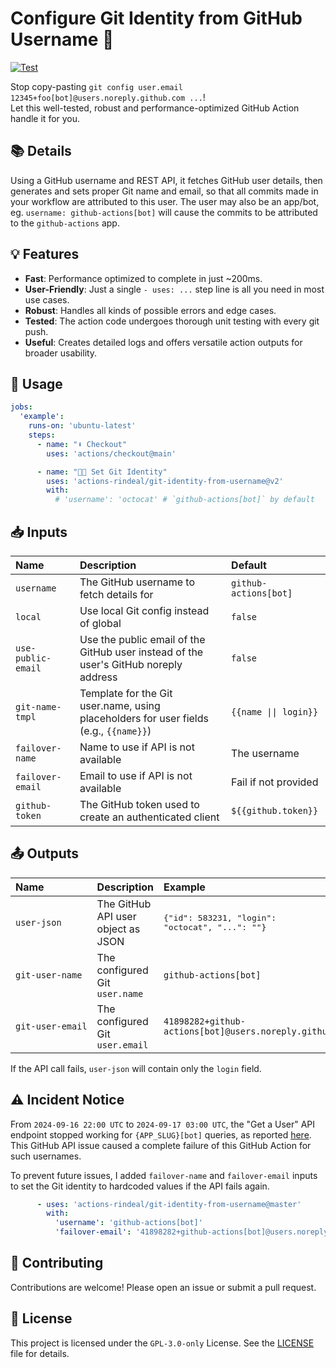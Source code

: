 # Configure Git Identity from GitHub Username 🚀

[![Test](https://github.com/actions-rindeal/git-config-user-bot/actions/workflows/test.yml/badge.svg)](https://github.com/actions-rindeal/git-config-user-bot/actions/workflows/test.yml)

Stop copy-pasting `git config user.email 12345+foo[bot]@users.noreply.github.com ...`!<br>
Let this well-tested, robust and performance-optimized GitHub Action handle it for you.

## 📚 Details

Using a GitHub username and REST API, it fetches GitHub user details,
then generates and sets proper Git name and email, so that all commits made in your workflow are attributed to this user.
The user may also be an app/bot, eg. `username: github-actions[bot]` will cause the commits to be attributed to the `github-actions` app.

## 💡 Features

- **Fast**: Performance optimized to complete in just ~200ms.
- **User-Friendly**: Just a single `- uses: ...` step line is all you need in most use cases.
- **Robust**: Handles all kinds of possible errors and edge cases.
- **Tested**: The action code undergoes thorough unit testing with every git push.
- **Useful**: Creates detailed logs and offers versatile action outputs for broader usability.

## 🚀 Usage

```yaml
jobs:
  'example':
    runs-on: 'ubuntu-latest'
    steps:
      - name: "⬇️ Checkout"
        uses: 'actions/checkout@main'

      - name: "🔧🆔 Set Git Identity"
        uses: 'actions-rindeal/git-identity-from-username@v2'
        with:
          # 'username': 'octocat' # `github-actions[bot]` by default
```

## 📥 Inputs

Name               | Description                                             | Default 
:----------------- | :------------------------------------------------------ | :------
`username`         | The GitHub username to fetch details for | `github-actions[bot]`
`local`            | Use local Git config instead of global   | `false`
`use-public-email` | Use the public email of the GitHub user instead of the user's GitHub noreply address | `false`
`git-name-tmpl`    | Template for the Git user.name, using placeholders for user fields (e.g., `{{name}}`) | `{{name \|\| login}}`
`failover-name`    | Name  to use if API is not available | The username
`failover-email`   | Email to use if API is not available | Fail if not provided
`github-token`     | The GitHub token used to create an authenticated client | `${{github.token}}`

## 📤 Outputs

Name             | Description                   | Example
:--------------- | :---------------------------- | :--------
<code>user&#8209;json</code> | The GitHub API user object as JSON | <pre lang=json>{"id": 583231, "login": "octocat", "...": ""}</pre>
<code>git&#8209;user&#8209;name</code> | The configured Git `user.name` | `github-actions[bot]`
<code>git&#8209;user&#8209;email</code>| The configured Git `user.email` | `41898282+github-actions[bot]@users.noreply.github.com`

If the API call fails, `user-json` will contain only the `login` field.

## ⚠️ Incident Notice

From `2024-09-16 22:00 UTC` to `2024-09-17 03:00 UTC`, the "Get a User" API endpoint stopped working for `{APP_SLUG}[bot]` queries,
as reported [here](https://github.com/orgs/community/discussions/138861).
This GitHub API issue caused a complete failure of this GitHub Action for such usernames.

To prevent future issues, I added `failover-name` and `failover-email` inputs to set the Git identity to hardcoded values if the API fails again.

```yaml
      - uses: 'actions-rindeal/git-identity-from-username@master'
        with:
          'username': 'github-actions[bot]'
          'failover-email': '41898282+github-actions[bot]@users.noreply.github.com'
```

## 🤝 Contributing

Contributions are welcome! Please open an issue or submit a pull request.

## 📄 License

This project is licensed under the `GPL-3.0-only` License. See the [LICENSE](LICENSE) file for details.
